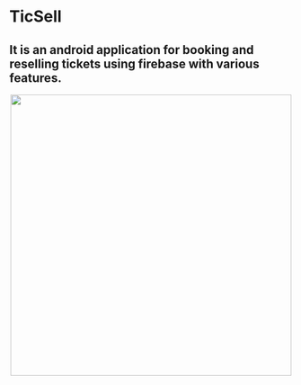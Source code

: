 # TicSell
## It is an android application for booking and reselling tickets using firebase with various features.

<p align="center">
  <img src="https://github.com/edwinjo555/TicSell_s/Screenshot_20190223-142416(1).jpg" width="500">
 </p>

